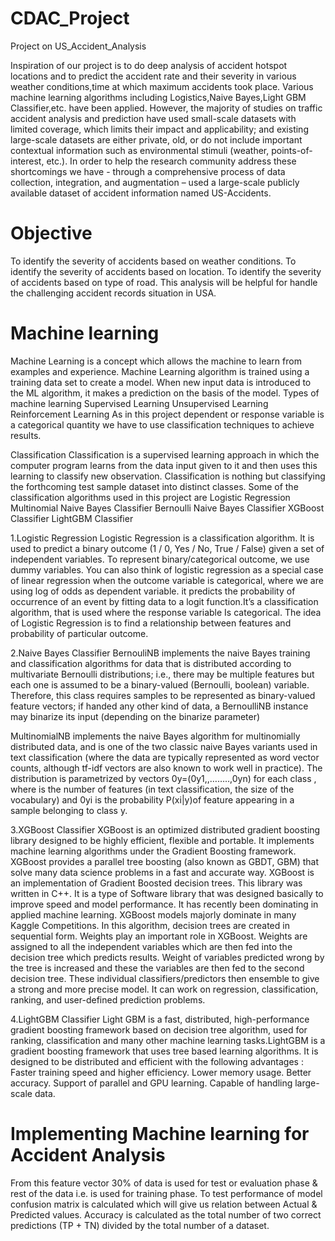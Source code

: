 # CDAC_Project
Project on US_Accident_Analysis 

Inspiration of our project is to do deep analysis of accident hotspot locations and to predict the accident rate and their severity in various weather conditions,time at which maximum accidents took place.
Various machine learning algorithms including Logistics,Naive Bayes,Light GBM Classifier,etc. have been applied.
However, the majority of studies on traffic accident analysis and prediction have used small-scale datasets with limited coverage, which limits their impact and applicability; and existing large-scale datasets are either private, old, or do not include important contextual information such as environmental stimuli (weather, points-of-interest, etc.).
In order to help the research community address these shortcomings we have - through a comprehensive process of data collection, integration, and augmentation – used a large-scale publicly available dataset of accident information named US-Accidents.

# Objective
To identify the severity of accidents based on weather conditions.
To identify the severity of accidents based on location.
To identify the severity of accidents based on type of road.
This analysis will be helpful for handle the challenging accident records situation in USA.

# Machine learning
Machine Learning is a concept which allows the machine to learn from examples and experience.
Machine Learning algorithm is trained using a training data set to create a model. When new input data is introduced to the ML algorithm, it makes a prediction on the basis of the model.
Types of machine learning
Supervised Learning
Unsupervised Learning
Reinforcement Learning
As in this project dependent or response variable is a categorical quantity we have to use classification techniques to achieve results.

Classification
Classification is a supervised learning approach in which the computer program learns from the data input given to it and then uses this learning to classify new observation.
Classification is nothing but classifying the forthcoming test sample dataset into distinct classes.
Some of the classification algorithms used in this project are
Logistic Regression
Multinomial Naive Bayes Classifier
Bernoulli Naive Bayes Classifier
XGBoost Classifier
LightGBM Classifier


1.Logistic Regression
Logistic Regression is a classification algorithm. It is used to predict a binary outcome (1 / 0, Yes / No, True / False) given a set of independent variables. To represent binary/categorical outcome, we use dummy variables. You can also think of logistic regression as a special case of linear regression when the outcome variable is categorical, where we are using log of odds as dependent variable. it predicts the probability of occurrence of an event by fitting data to a logit function.It’s a classification algorithm, that is used where the response variable Is categorical. The idea of Logistic Regression is to find a relationship between features and probability of particular outcome.

2.Naive Bayes Classifier
BernouliNB  implements the naive Bayes training and classification algorithms for data that is distributed according to multivariate Bernoulli distributions; i.e., there may be multiple features but each one is assumed to be a binary-valued (Bernoulli, boolean) variable. Therefore, this class requires samples to be represented as binary-valued feature vectors; if handed any other kind of data, a BernoulliNB instance may binarize its input (depending on the binarize parameter)

MultinomialNB implements the naive Bayes algorithm for multinomially distributed data, and is one of the two classic naive Bayes variants used in text classification (where the data are typically represented as word vector counts, although tf-idf vectors are also known to work well in practice). The distribution is parametrized by vectors 0y=(0y1,,……..,0yn) for each class , where is the number of features (in text classification, the size of the vocabulary) and 0yi is the probability P(xi|y)of feature appearing in a sample belonging to class y.

3.XGBoost Classifier
XGBoost is an optimized distributed gradient boosting library designed to be highly efficient, flexible and portable. It implements machine learning algorithms under the Gradient Boosting framework. XGBoost provides a parallel tree boosting (also known as GBDT, GBM) that solve many data science problems in a fast and accurate way.
XGBoost is an implementation of Gradient Boosted decision trees. This library was written in C++. It is a type of Software library that was designed basically to improve speed and model performance. It has recently been dominating in applied machine learning. XGBoost models majorly dominate in many Kaggle Competitions.
In this algorithm, decision trees are created in sequential form. Weights play an important role in XGBoost. Weights are assigned to all the independent variables which are then fed into the decision tree which predicts results. Weight of variables predicted wrong by the tree is increased and these the variables are then fed to the second decision tree. These individual classifiers/predictors then ensemble to give a strong and more precise model. It can work on regression, classification, ranking, and user-defined prediction problems.

4.LightGBM Classifier
Light GBM is a fast, distributed, high-performance gradient boosting framework based on decision tree algorithm, used for ranking, classification and many other machine learning tasks.LightGBM is a gradient boosting framework that uses tree based learning algorithms. It is designed to be distributed and efficient with the following advantages :
Faster training speed and higher efficiency.
Lower memory usage.
Better accuracy.
Support of parallel and GPU learning.
Capable of handling large-scale data.

# Implementing Machine learning for Accident  Analysis
From this feature vector 30% of data is used for test or evaluation phase & rest of the data i.e. is used for training phase.
To test performance of model confusion matrix is calculated which will give us relation between Actual & Predicted values.
Accuracy is calculated as the total number of two correct predictions (TP + TN) divided by the total number of a dataset.







